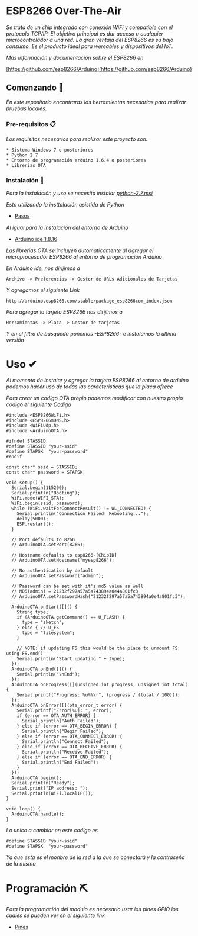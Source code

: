 # ESP8266 Over-The-Air
_Se trata de un chip integrado con conexión WiFi y compatible con el protocolo TCP/IP. El objetivo principal es dar acceso a cualquier microcontrolador a una red._
_La gran ventaja del ESP8266 es su bajo consumo. Es el producto ideal para wereables y dispositivos del IoT._

_Mas información y documentación sobre el ESP8266 en_

[https://github.com/esp8266/Arduino](https://github.com/esp8266/Arduino)


## Comenzando 🚀

_En este repositorio encontraras las herramientas necesarias para realizar pruebas locales._


### Pre-requisitos 📋

_Los requisitos necesarios para realizar este proyecto son:_

```
* Sistema Windows 7 o posteriores
* Python 2.7
* Entorno de programación arduino 1.6.4 o posteriores
* Librerias OTA
```

### Instalación 🔧

_Para la instalación y uso se necesita instalar [python-2.7.msi](https://github.com/Ronye215/ESP8266_OTA/blob/main/python-2.7.msi)_

_Esto utilizando la insttalación asistida de Python_

* [Pasos](https://user-images.githubusercontent.com/88066056/146032737-2f85e2f7-e354-4119-9e06-a61147404fd6.jpg)

_Al igual para la instalación del entorno de Arduino_

* [Arduino ide 1.8.16](https://downloads.arduino.cc/arduino-1.8.16-windows.exe)

_Las librerias OTA se incluyen automaticamente al agregar el microprocesador ESP8266 al entorno de programación Arduino_

_En Arduino ide, nos dirijimos a_

```
Archivo -> Preferencias -> Gestor de URLs Adicionales de Tarjetas
```

_Y agregamos el siguiente Link_

```
http://arduino.esp8266.com/stable/package_esp8266com_index.json
```

_Para agregar la tarjeta ESP8266 nos dirijimos a_ 

```
Herramientas -> Placa -> Gestor de tarjetas
```

_Y en el filtro de busqueda ponemos -ESP8266- e instalamos la ultima versión_

# Uso ✔

_Al momento de instalar y agregar la tarjeta ESP8266 al entorno de arduino podemos hacer uso de todas las caracteristicas que la placa ofrece_

_Para crear un codigo OTA propio podemos modificar con nuestro propio codigo el siguiente [Codigo](https://github.com/Ronye215/ESP8266_OTA/blob/main/OTA.ino)_

```
#include <ESP8266WiFi.h>
#include <ESP8266mDNS.h>
#include <WiFiUdp.h>
#include <ArduinoOTA.h>

#ifndef STASSID
#define STASSID "your-ssid"
#define STAPSK  "your-password"
#endif

const char* ssid = STASSID;
const char* password = STAPSK;

void setup() {
  Serial.begin(115200);
  Serial.println("Booting");
  WiFi.mode(WIFI_STA);
  WiFi.begin(ssid, password);
  while (WiFi.waitForConnectResult() != WL_CONNECTED) {
    Serial.println("Connection Failed! Rebooting...");
    delay(5000);
    ESP.restart();
  }

  // Port defaults to 8266
  // ArduinoOTA.setPort(8266);

  // Hostname defaults to esp8266-[ChipID]
  // ArduinoOTA.setHostname("myesp8266");

  // No authentication by default
  // ArduinoOTA.setPassword("admin");

  // Password can be set with it's md5 value as well
  // MD5(admin) = 21232f297a57a5a743894a0e4a801fc3
  // ArduinoOTA.setPasswordHash("21232f297a57a5a743894a0e4a801fc3");

  ArduinoOTA.onStart([]() {
    String type;
    if (ArduinoOTA.getCommand() == U_FLASH) {
      type = "sketch";
    } else { // U_FS
      type = "filesystem";
    }

    // NOTE: if updating FS this would be the place to unmount FS using FS.end()
    Serial.println("Start updating " + type);
  });
  ArduinoOTA.onEnd([]() {
    Serial.println("\nEnd");
  });
  ArduinoOTA.onProgress([](unsigned int progress, unsigned int total) {
    Serial.printf("Progress: %u%%\r", (progress / (total / 100)));
  });
  ArduinoOTA.onError([](ota_error_t error) {
    Serial.printf("Error[%u]: ", error);
    if (error == OTA_AUTH_ERROR) {
      Serial.println("Auth Failed");
    } else if (error == OTA_BEGIN_ERROR) {
      Serial.println("Begin Failed");
    } else if (error == OTA_CONNECT_ERROR) {
      Serial.println("Connect Failed");
    } else if (error == OTA_RECEIVE_ERROR) {
      Serial.println("Receive Failed");
    } else if (error == OTA_END_ERROR) {
      Serial.println("End Failed");
    }
  });
  ArduinoOTA.begin();
  Serial.println("Ready");
  Serial.print("IP address: ");
  Serial.println(WiFi.localIP());
}

void loop() {
  ArduinoOTA.handle();
}
```

_Lo unico a cambiar en este codigo es_

```
#define STASSID "your-ssid"
#define STAPSK  "your-password"
```

_Ya que esta es el monbre de la red a la que se conectará y la contraseña de la misma_

# Programación ⛏

_Para la programación del modulo es necesario usar los pines GPIO los cuales se pueden ver en el siguiente link_
* [Pines](https://naylampmechatronics.com/img/cms/Blog/ESP8266%20con%20IDE%20Arduino/Pinout%20WeMos.jpg)


